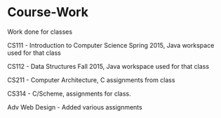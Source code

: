 # Course-Work
Work done for classes

CS111 - Introduction to Computer Science Spring 2015, Java workspace used for that class

CS112 - Data Structures Fall 2015, Java workspace used for that class

CS211 - Computer Architecture, C assignments from class

CS314 - C/Scheme, assignments for class.

Adv Web Design - Added various assignments
